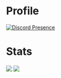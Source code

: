 # Profile
[![Discord Presence](https://lanyard.cnrad.dev/api/885513242225569822)](https://discord.com/users/885513242225569822)

# Stats

<img align="center" src="https://github-readme-stats.vercel.app/api?username=Alleexxi&show_icons=true&theme=radical" />
<img align="center" src="https://github-readme-stats.vercel.app/api/top-langs/?username=Alleexxi&layout=compact&theme=radical" />

